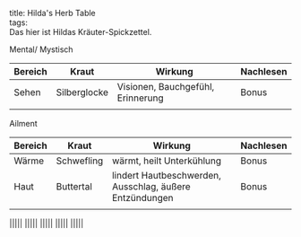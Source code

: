 title: Hilda's Herb Table  
tags:   
Das hier ist Hildas Kräuter-Spickzettel. 

Mental/ Mystisch

|Bereich|Kraut|Wirkung|Nachlesen|
|-|-|-|-|
|Sehen|Silberglocke|Visionen, Bauchgefühl, Erinnerung|Bonus|
||||

Ailment

|Bereich|Kraut|Wirkung|Nachlesen|
|-|-|-|-|
|Wärme|Schwefling|wärmt, heilt Unterkühlung|Bonus|
|Haut|Buttertal|lindert Hautbeschwerden, Ausschlag, äußere Entzündungen|Bonus|
|||||

|||||
|||||
|||||
|||||
|||||
